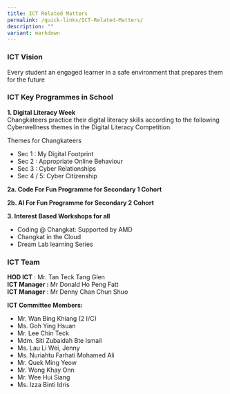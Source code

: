 ```yaml
---
title: ICT Related Matters
permalink: /quick-links/ICT-Related-Matters/
description: ""
variant: markdown
---
```

### ICT Vision

Every student an engaged learner in a safe environment that prepares them for the future  
  

### ICT Key Programmes in School

 **1\. Digital Literacy Week**\
 Changkateers practice their digital literacy skills according to the following Cyberwellness themes in the Digital Literacy Competition.

Themes for Changkateers
*   Sec 1 : My Digital Footprint
*   Sec 2 : Appropriate Online Behaviour
*   Sec 3 : Cyber Relationships
*   Sec 4 / 5: Cyber Citizenship

**2a\. Code For Fun Programme for Secondary 1 Cohort**
 
 **2b\. AI For Fun Programme for Secondary 2 Cohort**
 
**3\. Interest Based Workshops for all**
  *   Coding @ Changkat: Supported by AMD
  *   Changkat in the Cloud
  *   Dream Lab learning Series
  

### ICT Team

**HOD ICT** : Mr. Tan Teck Tang Glen  
**ICT Manager :** Mr Donald Ho Peng Fatt  
**ICT Manager** : Mr Denny Chan Chun Shuo  

**ICT Committee Members:**  
  

*   Mr. Wan Bing Khiang (2 I/C)
*   Ms. Goh Ying Hsuan  
*   Mr. Lee Chin Teck
*   Mdm. Siti Zubaidah Bte Ismail
*   Ms. Lau Li Wei, Jenny
*   Ms. Nuriahtu Farhati Mohamed Ali
*   Mr. Quek Ming Yeow 
*   Mr. Wong Khay Onn
*   Mr. Wee Hui Siang
*   Ms. Izza Binti Idris